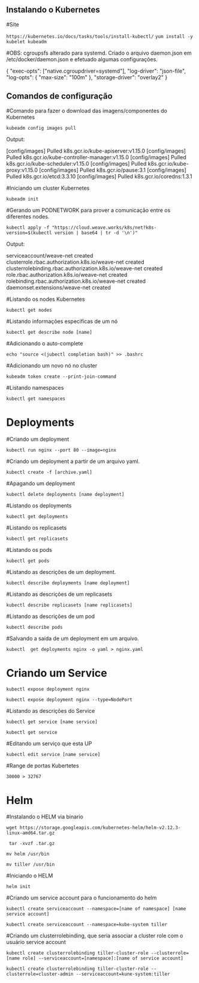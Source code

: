 ## Instalando o Kubernetes

#Site 

``https://kubernetes.io/docs/tasks/tools/install-kubectl/``
``yum install -y kubelet kubeadm``

#OBS: cgroupsfs alterado para systemd. Criado o arquivo daemon.json em /etc/docker/daemon.json e efetuado algumas configurações.

{
 "exec-opts": ["native.cgroupdriver=systemd"],
 "log-driver": "json-file",
 "log-opts": {
   "max-size": "100m"
 },
 "storage-driver": "overlay2"
}

## Comandos de configuração

#Comando para fazer o download das imagens/componentes do Kubernetes

``kubeadm config images pull``

Output:

[config/images] Pulled k8s.gcr.io/kube-apiserver:v1.15.0
[config/images] Pulled k8s.gcr.io/kube-controller-manager:v1.15.0
[config/images] Pulled k8s.gcr.io/kube-scheduler:v1.15.0
[config/images] Pulled k8s.gcr.io/kube-proxy:v1.15.0
[config/images] Pulled k8s.gcr.io/pause:3.1
[config/images] Pulled k8s.gcr.io/etcd:3.3.10
[config/images] Pulled k8s.gcr.io/coredns:1.3.1

#Iniciando um cluster Kubernetes

``kubeadm init``

#Gerando um PODNETWORK para prover a comunicação entre os diferentes nodes.

``kubectl apply -f "https://cloud.weave.works/k8s/net?k8s-version=$(kubectl version | base64 | tr -d '\n')"``

Output:

serviceaccount/weave-net created
clusterrole.rbac.authorization.k8s.io/weave-net created
clusterrolebinding.rbac.authorization.k8s.io/weave-net created
role.rbac.authorization.k8s.io/weave-net created
rolebinding.rbac.authorization.k8s.io/weave-net created
daemonset.extensions/weave-net created

#Listando os nodes Kubernetes

``kubectl get nodes``

#Listando informações específicas de um nó

``kubectl get describe node [name]``

#Adicionando o auto-complete

``echo "source <(jubectl completion bash)" >> .bashrc``

#Adicionando um novo nó no cluster

``kubeadm token create --print-join-command``

#Listando namespaces

``kubectl get namespaces``

# Deployments

#Criando um deployment

``kubectl run nginx --port 80 --image=nginx``

#Criando um deployment a partir de um arquivo yaml.

``kubectl create -f [archive.yaml]``

#Apagando um deployment

``kubectl delete deployments [name deployment]``

#Listando os deployments

``kubectl get deployments``

#Listando os replicasets

``kubectl get replicasets``

#Listando os pods

``kubectl get pods``

#Listando as descrições de um deployment.

``kubectl describe deployments [name deployment]``

#Listando as descrições de um replicasets

``kubectl describe replicasets [name replicasets]``

#Listando as descrições de um pod

``kubectl describe pods``

#Salvando a saída de um deployment em um arquivo.

``kubectl  get deployments nginx -o yaml > nginx.yaml``

# Criando um Service 

``kubectl expose deployment nginx``

``kubectl expose deployment nginx --type=NodePort``

#Listando as descrições do Service

``kubectl get service [name service]``

``kubectl get service``

#Editando um serviço que esta UP

``kubectl edit service [name service]``

#Range de portas Kubertetes

``30000 > 32767``

# Helm

#Instalando o HELM via binario

``wget https://storage.googleapis.com/kubernetes-helm/helm-v2.12.3-linux-amd64.tar.gz``

`` tar -xvzf .tar.gz``

``mv helm /usr/bin``

``mv tiller /usr/bin``

#Iniciando o HELM

``helm init``

#Criando um service account para  o funcionamento do helm

``kubectl create serviceaccount --namespace=[name of namespace] [name service account]``

``kubectl create serviceaccount --namespace=kube-system tiller``

#Criando um clusterrolebinding, que seria associar a cluster role com o usuário service account

``kubectl create clusterrolebinding tiller-cluster-role --clusterrole=[name role] --serviceaccount=[namespace]:[name of service account]``

``kubectl create clusterrolebinding tiller-cluster-role --clusterrole=cluster-admin --serviceaccount=kune-system:tiller``






